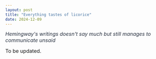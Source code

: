 ```yaml
---
layout: post
title: "Everything tastes of licorice"
date: 2024-12-09
---
```


<i style = "font-size:16px; color: #293241;">Hemingway's writings doesn't say much but still manages to communicate unsaid</i>

<link rel="stylesheet" href="/style.css"/>
<!-- <img src="/img/Ebro.jpg" alt="The Ebro: the great river" class="centered-image"> -->

<div style = "font-size:16px">
To be updated.
</div>